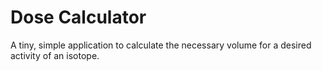 # Dose Calculator

A tiny, simple application to calculate the necessary volume for a desired activity of an isotope.


